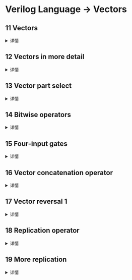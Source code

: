# Verilog Language -> Vectors

## 11 Vectors
<details>
<summary>详情</summary>

构建一个具有一个 3 位输入的电路，然后输出相同的向量，并将其拆分为三个单独的 1 位输出。
将输出 o0 连接到输入向量的位置 0，将 o1 连接到位置 1，依此类推。     

![](./images/0.jpg)  

**分析**  
无。

**答案**  
```
module top_module ( 
    input wire [2:0] vec,
    output wire [2:0] outv,
    output wire o2,
    output wire o1,
    output wire o0  ); // Module body starts after module declaration
    assign outv = vec;
    assign o2 = vec[2];
    assign o1 = vec[1];
    assign o0 = vec[0];

endmodule
```

</details>

## 12 Vectors in more detail
<details>
<summary>详情</summary>

本段内容翻译参考[LogicJitterGibbs](https://zhuanlan.zhihu.com/p/57452966)  
向量用于使用一个名称对相关信号进行分组，以便于操作。例如，wire [7:0] w；声明一个名为 w 的 8 位向量，相当于有 8 条单独的连线。  

**向量声明**  

向量在声明时，必须遵循以下格式：  
`type [upper:lower] vector_name;`

**举一些例子**  
```
wire [7:0] w;         // 8-bit wire
reg  [4:1] x;         // 4-bit reg
output reg [0:0] y;   // 1-bit reg that is also an output port (this is still a vector)
input wire [3:-2] z;  // 6-bit wire input (negative ranges are allowed)
output [3:0] a;       // 4-bit output wire. Type is 'wire' unless specified otherwise.
wire [0:7] b;         // 8-bit wire where b[0] is the most-significant bit.
```
这里你需要了解一个向量的比特顺序（endianness）信息，比特顺序取决于向量的 LSB 是向量的高位还是地位。
比如声明为 [3:0] w 的向量，LSB 是 w[0]，如果声明为 [0:3] w,那么 w[3] 是 LSB 。LSB 指的是二进制数中权值最低的一位。

在 Verilog 语法中，你可以将向量声明为 [3:0], 这种语法最为常见，但也可以将向量声明为 [0:3] 。**这种命名方式博主并不推荐。**
这都是可以的，但必须在声明和使用时保持一致。如果声明为 wire [3:0] w ，但使用 w[0:3]赋值，这是不允许的。
保持前后如一的比特顺序是很重要的一点，一些你挠破头都定位不了的 BUG 可能就是字节顺序不一致导致的。

**变量隐式声明的危害**

变量的隐式声明是 Verilog 中 BUG 的一大来源。  
信号变量有两种声明方式，一是使用 wire 或者 assign 语句进行显示声明和定义，二是**综合器的隐式声明和定义**。  
当你将一个未定义声明的信号连接到模块的输入输出端口时，综合器会“热心”地帮助你声明这个信号。
但我可以向你保证，综合器没有厉害到能通过上下文，察言观色，“热心而正确”地帮你声明信号，
它只会**将其声明为 1 bit wire 型信号**，当你本来需要使用一个超过 1 bit 的向量，但又忘记声明时，综合器往往就好心办坏事了。

（当然综合器会在这个生成 Warning，所以查看下 Warning 是查找 BUG 的好办法）  
```
wire [2:0] a, c;   // Two vectors
assign a = 3'b101;  // a = 101
assign b = a;       // b =   1  implicitly-created wire
assign c = b;       // c = 001  <-- bug **来了 b 被 coder 默认为和 a 相同的 3'b101，但其实 b 只有 1bit宽**
my_module i1 (d,e); // d and e are implicitly one-bit wide if not declared.
                    // This could be a bug if the port was intended to be a vector.
```
添加 `default_nettype none 会使第二行代码出错，从而使错误更加明显。  
没有被规定的数据位宽，系统在综合的时候会默认设置成1位宽，这就导致了错误的产生。  

**unpacked vs. packed 数组**   

在声明向量时，一般向量的位宽写在向量名之前。位宽定义了向量的 packed 维度，该向量中每位信号都被视作一个块进行操作（在仿真中，硬件中有所不同）。
unpacked 维度定义在向量名之后，通常用来定义向量数组。  
```
reg [7:0] mem [255:0];   // 256 unpacked elements, each of which is a 8-bit packed vector of reg.
reg mem2 [28:0];         // 29 unpacked elements, each of which is a 1-bit reg.
```
这段感兴趣的朋友可以看看其他资料。  

**访问向量元素：切片**  

使用向量名称访问整个向量。例如：`assign w = a;`  
- 在 assign 赋值操作中，如果等号左右两侧信号的位宽不同，那么就会进行截断或者补零操作。
- 左侧信号位宽大于右侧信号位宽，右值的低位赋予左值对应的低位，左值高位的部分赋零。
- 左侧信号位宽小于右侧信号位宽，右值的低位赋予左值对应的低位，右值高位的部分直接被截断。即保留右值的低位。

一些例子：
```
w[3:0]      // Only the lower 4 bits of w
x[1]        // The lowest bit of x
x[1:1]      // ...also the lowest bit of x
z[-1:-2]    // Z 最低两位
b[3:0]      // 如果 b 在声明时 声明为 wire [0:3] b;则不能使用 b [3:0]进行选择
b[0:3]      // b的高四位.
assign w[3:0] = b[0:3];    // 将 b 的高位赋予 w 的低位 w[3]=b[0], w[2]=b[1], etc.
```

**练一练**   
构建一个组合电路，将输入半字（16 位， [15:0] ）拆分为低 [7:0] 和高 [15:8] 字节。

**分析**  
无。

**答案**  
```
`default_nettype none     // Disable implicit nets. Reduces some types of bugs.
module top_module( 
    input wire [15:0] in,
    output wire [7:0] out_hi,
    output wire [7:0] out_lo );
    assign out_hi = in[15:8];
    assign out_lo = in[7:0];
endmodule
```

</details>

## 13 Vector part select
<details>
<summary>详情</summary>

一个 32 位向量可以被视为包含 4 个字节（位 [31:24]、[23:16] 等）。构建一个将反转 4 字节字的字节顺序的电路。  
` AaaaaaaaBbbbbbbbCcccccccDddddddd => DdddddddCcccccccBbbbbbbbAaaaaaaa `

**分析**  
无。

**答案**  
```
module top_module( 
    input [31:0] in,
    output [31:0] out );
    assign out = {in[7:0],in[15:8],in[23:16],in[31:24]};
endmodule
```

</details>

## 14 Bitwise operators
<details>
<summary>详情</summary>

构建一个具有两个 3 位输入的电路，用于计算两个向量的`按位或`、两个向量的`逻辑或`以及两个向量的`逆 (NOT)`。
将 b 的倒数放在 out_not 的上半部分（即位 [5:3]），将 a 的倒数放在下半部分。  

**按位与逻辑运算符**  
- 按位运算符：对于 N 比特输入向量之间的逻辑比较，会在 N 比特上`逐位`进行，并产生一个` N 比特长`的运算结果。
- 逻辑运算符：`任何类型的输入都会被视作布尔值`，零->假，非零->真，将布尔值进行逻辑比较后，输出一个` 1 比特`的结果。

根据以下电路，描述出对应verilog。  
![](./images/1.jpg)   

**分析**  
`| 和 ||`。  
`& 和 &&`。  
`^ 和 ^^`。  

**答案**  
```
module top_module( 
    input [2:0] a,
    input [2:0] b,
    output [2:0] out_or_bitwise,
    output out_or_logical,
    output [5:0] out_not
);
    assign out_or_bitwise = a | b;
    assign out_or_logical = a || b;
    assign out_not = {~b,~a};

endmodule
```

</details>

## 15 Four-input gates
<details>
<summary>详情</summary>

构建一个具有四个输入的组合电路，in[3:0]。  
有3个输出：  
- out_and：4 输入`AND`的输出。
- out_or：4 输入`OR`的输出。
- out_xor：4 输入`XOR`的输出。  

**分析**  
分别为`与门`、`或门`、`异或门`。  

**答案**  
```
module top_module( 
    input [3:0] in,
    output out_and,
    output out_or,
    output out_xor
);
    assign out_and = &in;
    assign out_or = |in;
    assign out_xor = ^in;

endmodule
```

</details>

## 16 Vector concatenation operator
<details>
<summary>详情</summary>

连接运算符 {a,b,c} 用于通过将向量的较小部分连接在一起来创建更大的向量。  

**举个栗子：**  
```
{3'b111, 3'b000} => 6'b111000
{1'b1, 1'b0, 3'b101} => 5'b10101
{4'ha, 4'd10} => 8'b10101010     // 4'ha and 4'd10 are both 4'b1010 in binary
```
连接运算符中的向量`务必需要标注位宽`，不然综合器怎么能知道你的结果需要多宽的位宽。
因此 { 1,2,3 } 这样的操作是非法的，并会产生一个 Error：unsized constants are not allowed in concatenations.  

连接运算符可用于赋值的左侧和右侧。  
```
input [15:0] in;
output [23:0] out;
assign {out[7:0], out[15:8]} = in;         // Swap two bytes. Right side and left side are both 16-bit vectors.
assign out[15:0] = {in[7:0], in[15:8]};    // This is the same thing.
assign out = {in[7:0], in[15:8]};       // This is different. The 16-bit vector on the right is extended to
                                        // match the 24-bit vector on the left, so out[23:16] are zero.
                                        // In the first two examples, out[23:16] are not assigned.
```

**练一练**  
给定几个输入向量，将它们连接在一起，然后将它们分成几个输出向量。
有六个 5 位输入向量：a、b、c、d、e 和 f，总共 30 位输入。有四个 8 位输出向量：w、x、y 和 z，用于 32 位输出。
输出应该是输入向量的串联，后跟两个 1 位：  

![](./images/2.jpg)  

**分析**  
无。

**答案**  
```
module top_module (
    input [4:0] a, b, c, d, e, f,
    output [7:0] w, x, y, z );//

    assign {w, x, y, z} = {a, b, c, d, e, f, 2'b11};

endmodule
```

</details>

## 17 Vector reversal 1
<details>
<summary>详情</summary>

给定一个 8 位输入向量 [7:0]，反转其位顺序。  

**分析**  
循环语句。

**答案**  
```
module top_module( 
    input [7:0] in,
    output [7:0] out
);
    integer i;
    always @(*)
        for (i = 0; i < 8; i = i + 1)
            out[i] = in[7 - i];

endmodule
```

</details>

## 18 Replication operator
<details>
<summary>详情</summary>

连接运算符允许将向量连接在一起以形成更大的向量。
但有时您希望将同一事物多次连接在一起，并且执行诸如 assign a = {b,b,b,b,b,b}; 之类的操作仍然很乏味。
复制运算符允许重复一个向量并将它们连接在一起：  
`{num{vector}}`  

**一些栗子**  
```
{5{1'b1}}           // 5'b11111 (or 5'd31 or 5'h1f)
{2{a,b,c}}          // The same as {a,b,c,a,b,c}
{3'd5, {2{3'd6}}}   // 9'b101_110_110. It's a concatenation of 101 with
                    // the second vector, which is two copies of 3'b110.
```

**notes**  
`{}不能少`  

**练一练**  
看到复制运算符的一个常见地方是，将较小的数字符号扩展为较大的数字，同时保留其符号值。
这是通过将`较小数字的符号位（最高有效位）`复制到`左侧`来完成的。
例如，将` 4'b0101 (5) `符号扩展至 8 位会产生` 8'b00000101 (5)`，
而将` 4'b1101 (-3) `符号扩展至 8 位会产生` 8'b11111101 (-3)`。  

构建一个将 8 位数字符号扩展为 32 位的电路。这需要连接 24 个符号位副本（即复制 bit[7] 24 次），然后是 8 位数字本身。

**分析**  
无。

**答案**  
```
module top_module (
    input [7:0] in,
    output [31:0] out );//
    
    assign out = {{24{in[7]}},in};

endmodule
```

</details>

## 19 More replication
<details>
<summary>详情</summary>

给定五个 1 位信号（a、b、c、d 和 e），计算 25 位输出向量中的所有 25 个成对的一位比较。如果被比较的两位相等，则输出应为 1。  

具体解释为：  
```
out[24] = ~a ^ a;   // a == a, so out[24] is always 1.
out[23] = ~a ^ b;
out[22] = ~a ^ c;
...
out[ 1] = ~e ^ d;
out[ 0] = ~e ^ e;
```

![](./images/3.jpg)  

**分析**  
如图所示，使用复制和连接运算符可以更轻松地完成此操作。
- 顶部向量是每个输入的 5 次重复的串联。
- 底部向量是 5 个输入的串联的 5 次重复。  
注意一下运算符号优先级的问题。  

**答案**  
```
module top_module (
    input a, b, c, d, e,
    output [24:0] out );//
    
    wire [24:0] a1,a2;
    assign a1 = {{5{a}},{5{b}},{5{c}},{5{d}},{5{e}}};
    assign a2 = {5{a,b,c,d,e}};
    assign out = ~a1 ^ a2;

endmodule
```

</details>
